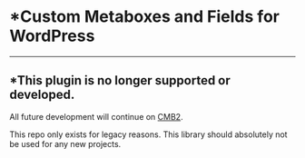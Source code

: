 # *Custom Metaboxes and Fields for WordPress
----

## \*This plugin is no longer supported or developed.

All future development will continue on [CMB2](https://github.com/WebDevStudios/CMB2).

This repo only exists for legacy reasons. This library should absolutely not be used for any new projects.
